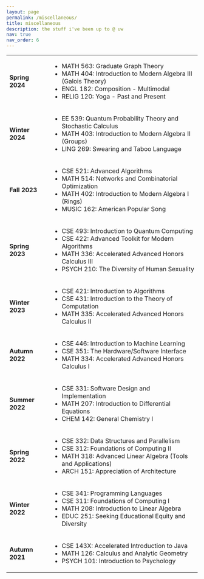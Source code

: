 ```yaml
---
layout: page
permalink: /miscellaneous/
title: miscellaneous
description: the stuff i've been up to @ uw
nav: true
nav_order: 6
---
```


<table>
  <tr>
    <td><strong>Spring 2024</strong></td>
    <td>
      <ul>
        <li>MATH 563: Graduate Graph Theory</li>
        <li>MATH 404: Introduction to Modern Algebra III (Galois Theory)</li>
        <li>ENGL 182: Composition - Multimodal</li>
        <li>RELIG 120: Yoga - Past and Present</li>
      </ul>
    </td>
  </tr>
  <tr>
    <td><strong>Winter 2024</strong></td>
    <td>
      <ul>
        <li>EE 539: Quantum Probability Theory and Stochastic Calculus</li>
        <li>MATH 403: Introduction to Modern Algebra II (Groups)</li>
        <li>LING 269: Swearing and Taboo Language</li>
      </ul>
    </td>
  </tr>
  <tr>
    <td><strong>Fall 2023</strong></td>
    <td>
      <ul>
        <li>CSE 521: Advanced Algorithms</li>
        <li>MATH 514: Networks and Combinatorial Optimization</li>
        <li>MATH 402: Introduction to Modern Algebra I (Rings)</li>
        <li>MUSIC 162: American Popular Song</li>
      </ul>
    </td>
  </tr>
  <tr>
    <td><strong>Spring 2023</strong></td>
    <td>
      <ul>
        <li>CSE 493: Introduction to Quantum Computing</li>
        <li>CSE 422: Advanced Toolkit for Modern Algorithms</li>
        <li>MATH 336: Accelerated Advanced Honors Calculus III</li>
        <li>PSYCH 210: The Diversity of Human Sexuality</li>
      </ul>
    </td>
  </tr>
  <tr>
    <td><strong>Winter 2023</strong></td>
    <td>
      <ul>
        <li>CSE 421: Introduction to Algorithms</li>
        <li>CSE 431: Introduction to the Theory of Computation</li>
        <li>MATH 335: Accelerated Advanced Honors Calculus II</li>
      </ul>
    </td>
  </tr>
  <tr>
    <td><strong>Autumn 2022</strong></td>
    <td>
      <ul>
        <li>CSE 446: Introduction to Machine Learning</li>
        <li>CSE 351: The Hardware/Software Interface</li>
        <li>MATH 334: Accelerated Advanced Honors Calculus I</li>
      </ul>
    </td>
  </tr>
  <tr>
    <td><strong>Summer 2022</strong></td>
    <td>
      <ul>
        <li>CSE 331: Software Design and Implementation</li>
        <li>MATH 207: Introduction to Differential Equations</li>
        <li>CHEM 142: General Chemistry I</li>
      </ul>
    </td>
  </tr>
  <tr>
    <td><strong>Spring 2022</strong></td>
    <td>
      <ul>
        <li>CSE 332: Data Structures and Parallelism</li>
        <li>CSE 312: Foundations of Computing II</li>
        <li>MATH 318: Advanced Linear Algebra (Tools and Applications)</li>
        <li>ARCH 151: Appreciation of Architecture</li>
      </ul>
    </td>
  </tr>
  <tr>
    <td><strong>Winter 2022</strong></td>
    <td>
      <ul>
        <li>CSE 341: Programming Languages</li>
        <li>CSE 311: Foundations of Computing I</li>
        <li>MATH 208: Introduction to Linear Algebra</li>
        <li>EDUC 251: Seeking Educational Equity and Diversity</li>
      </ul>
    </td>
  </tr>
  <tr>
    <td><strong>Autumn 2021</strong></td>
    <td>
      <ul>
        <li>CSE 143X: Accelerated Introduction to Java</li>
        <li>MATH 126: Calculus and Analytic Geometry</li>
        <li>PSYCH 101: Introduction to Psychology</li>
      </ul>
    </td>
  </tr>
</table>
